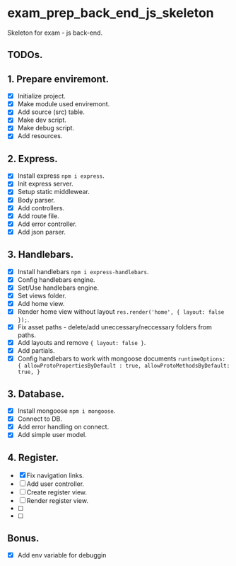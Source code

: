 # exam_prep_back_end_js_skeleton
Skeleton for exam - js back-end.


## TODOs.
##  1. Prepare enviremont.
-[X] Initialize project.
-[X] Make module used enviremont.
-[X] Add source (src) table.
-[X] Make dev script.
-[X] Make debug script.
-[X] Add resources.

##  2. Express.
- [X] Install express `npm i express`.
- [X] Init express server.
- [X] Setup static middlewear.
- [X] Body parser.
- [X] Add controllers.
- [X] Add route file.
- [X] Add error controller.
- [X] Add json parser.

## 3. Handlebars.
- [X] Install handlebars `npm i express-handlebars`.
- [X] Config handlebars engine.
- [X] Set/Use handlebars engine.
- [X] Set views folder.
- [X] Add home view.
- [X] Render home view without layout `res.render('home', { layout: false });`. 
- [X] Fix asset paths - delete/add uneccessary/neccessary folders from paths.
- [x] Add layouts and remove `{ layout: false }`.
- [X] Add partials.
- [X] Config handlebars to work with mongoose documents `runtimeOptions: { allowProtoPropertiesByDefault : true,
                                                                           allowProtoMethodsByDefault: true, }`

## 3. Database.
- [X] Install mongoose `npm i mongoose`.
- [X] Connect to DB.
- [X] Add error handling on connect.
- [X] Add simple user model.

## 4. Register.
- [X] Fix navigation links.
- [ ] Add user controller.
- [ ] Create register view.
- [ ] Render register view.
- [ ] 
- [ ] 

## Bonus.
-[X] Add env variable for debuggin
